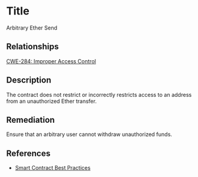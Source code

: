 # Title 
Arbitrary Ether Send

## Relationships 
[CWE-284: Improper Access Control](https://cwe.mitre.org/data/definitions/284.html)

## Description 
The contract does not restrict or incorrectly restricts access to an address from an unauthorized Ether transfer. 

## Remediation
Ensure that an arbitrary user cannot withdraw unauthorized funds.

## References 
* [Smart Contract Best Practices](https://consensys.github.io/smart-contract-best-practices/tokens/)
